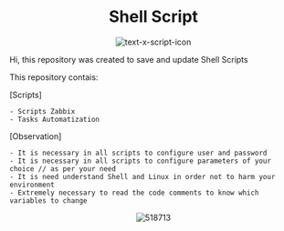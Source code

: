 <h1 align="center">Shell Script</h1>

<div align="center">

![text-x-script-icon](https://binbash.club/bin_bash.gif)

</div>

Hi, this repository was created to save and update Shell Scripts

This repository contais:

[Scripts]

    - Scripts Zabbix
    - Tasks Automatization
    
[Observation]
  
    - It is necessary in all scripts to configure user and password
    - It is necessary in all scripts to configure parameters of your choice // as per your need
    - It is need understand Shell and Linux in order not to harm your environment
    - Extremely necessary to read the code comments to know which variables to change
    



<div align="center">



![518713](https://images.pling.com/img/00/00/55/86/05/1442245/24647f211b4887364973b9958bed65676de92a8d7b2cf31af3e3297a9d74b8ab037e.gif)
    
</div>
